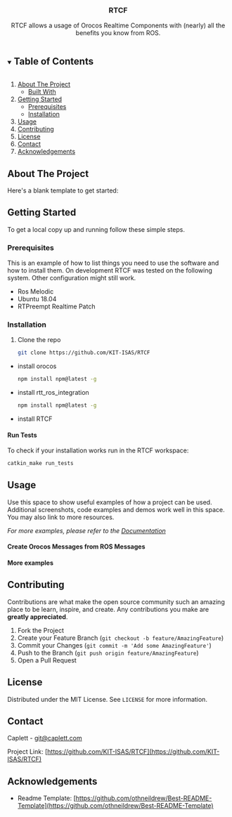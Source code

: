 
<!-- PROJECT LOGO -->
<br />
<p align="center">
  <h3 align="center">RTCF</h3>

  <p align="center">
    RTCF allows a usage of Orocos Realtime Components with (nearly) all the benefits you know from ROS.
  </p>
</p>



<!-- TABLE OF CONTENTS -->
<details open="open">
  <summary><h2 style="display: inline-block">Table of Contents</h2></summary>
  <ol>
    <li>
      <a href="#about-the-project">About The Project</a>
      <ul>
        <li><a href="#built-with">Built With</a></li>
      </ul>
    </li>
    <li>
      <a href="#getting-started">Getting Started</a>
      <ul>
        <li><a href="#prerequisites">Prerequisites</a></li>
        <li><a href="#installation">Installation</a></li>
      </ul>
    </li>
    <li><a href="#usage">Usage</a></li>
    <li><a href="#contributing">Contributing</a></li>
    <li><a href="#license">License</a></li>
    <li><a href="#contact">Contact</a></li>
    <li><a href="#acknowledgements">Acknowledgements</a></li>
  </ol>
</details>



<!-- ABOUT THE PROJECT -->
## About The Project

Here's a blank template to get started:

<!-- GETTING STARTED -->
## Getting Started

To get a local copy up and running follow these simple steps.

### Prerequisites

This is an example of how to list things you need to use the software and how to install them.
On development RTCF was tested on the following system. Other configuration might still work.

* Ros Melodic
* Ubuntu 18.04
* RTPreempt Realtime Patch

### Installation

1. Clone the repo
   ```sh
   git clone https://github.com/KIT-ISAS/RTCF
   ```
* install orocos
  ```sh
  npm install npm@latest -g
  ```
* install rtt_ros_integration
  ```sh
  npm install npm@latest -g
  ```
* install RTCF

#### Run Tests

To check if your installation works run in the RTCF workspace:
``` sh
catkin_make run_tests
```

<!-- USAGE EXAMPLES -->
## Usage

Use this space to show useful examples of how a project can be used. Additional screenshots, code examples and demos work well in this space. You may also link to more resources.

_For more examples, please refer to the [Documentation](https://example.com)_


#### Create Orocos Messages from ROS Messages

#### More examples


<!-- CONTRIBUTING -->
## Contributing

Contributions are what make the open source community such an amazing place to be learn, inspire, and create. Any contributions you make are **greatly appreciated**.

1. Fork the Project
2. Create your Feature Branch (`git checkout -b feature/AmazingFeature`)
3. Commit your Changes (`git commit -m 'Add some AmazingFeature'`)
4. Push to the Branch (`git push origin feature/AmazingFeature`)
5. Open a Pull Request


<!-- LICENSE -->
## License

Distributed under the MIT License. See `LICENSE` for more information.


<!-- CONTACT -->
## Contact

Caplett - git@caplett.com

Project Link: [https://github.com/KIT-ISAS/RTCF](https://github.com/KIT-ISAS/RTCF)



<!-- ACKNOWLEDGEMENTS -->
## Acknowledgements

* Readme Template: [https://github.com/othneildrew/Best-README-Template](https://github.com/othneildrew/Best-README-Template)


